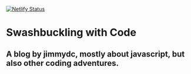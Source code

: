 [![Netlify Status](https://api.netlify.com/api/v1/badges/4e6c5d2f-9862-4ed0-8389-2fd264266acd/deploy-status)](https://app.netlify.com/sites/keen-villani-4733eb/deploys)

# Swashbuckling with Code

## A blog by jimmydc, mostly about javascript, but also other coding adventures.

